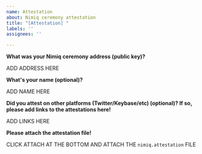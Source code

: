 ```yaml
---
name: Attestation
about: Nimiq ceremony attestation
title: "[Attestation] "
labels: ''
assignees: ''

---
```


**What was your Nimiq ceremony address (public key)?**

ADD ADDRESS HERE

**What's your name (optional)?**

ADD NAME HERE

**Did you attest on other platforms (Twitter/Keybase/etc) (optional)? If so, please add links to the attestations here!**
<!-- (example https://github.com/celo-org/plumo-ceremony-attestations/issues/1) -->

ADD LINKS HERE

**Please attach the attestation file!**

CLICK ATTACH AT THE BOTTOM AND ATTACH THE `nimiq.attestation` FILE
